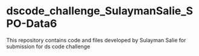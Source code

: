 # dscode_challenge_SulaymanSalie_SPO-Data6
This repository contains code and files developed by Sulayman Salie for submission for ds code challenge
